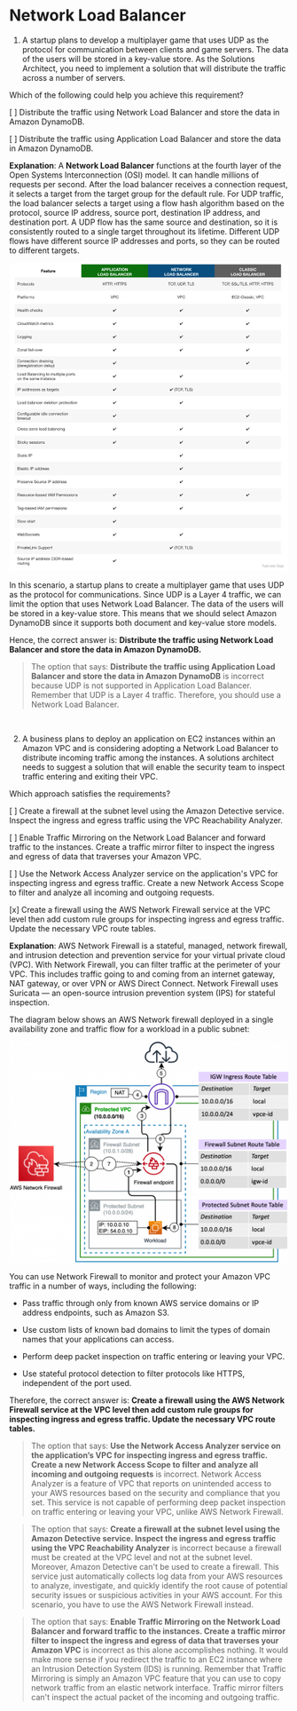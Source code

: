 # Network Load Balancer

1. A startup plans to develop a multiplayer game that uses UDP as the protocol for communication between clients and game servers. The data of the users will be stored in a key-value store. As the Solutions Architect, you need to implement a solution that will distribute the traffic across a number of servers.

Which of the following could help you achieve this requirement?

[ ] Distribute the traffic using Network Load Balancer and store the data in Amazon DynamoDB.

[ ] Distribute the traffic using Application Load Balancer and store the data in Amazon DynamoDB.

**Explanation**: A **Network Load Balancer** functions at the fourth layer of the Open Systems Interconnection (OSI) model. It can handle millions of requests per second. After the load balancer receives a connection request, it selects a target from the target group for the default rule. For UDP traffic, the load balancer selects a target using a flow hash algorithm based on the protocol, source IP address, source port, destination IP address, and destination port. A UDP flow has the same source and destination, so it is consistently routed to a single target throughout its lifetime. Different UDP flows have different source IP addresses and ports, so they can be routed to different targets.

![Fig. 1 Elastic Load Balancer Comparisons](../../../../img/virtual-private-cloud/elastic-load-balancer/network-load-balancer/fig03.png)

In this scenario, a startup plans to create a multiplayer game that uses UDP as the protocol for communications. Since UDP is a Layer 4 traffic, we can limit the option that uses Network Load Balancer. The data of the users will be stored in a key-value store. This means that we should select Amazon DynamoDB since it supports both document and key-value store models.

Hence, the correct answer is: **Distribute the traffic using Network Load Balancer and store the data in Amazon DynamoDB.**

> The option that says: **Distribute the traffic using Application Load Balancer and store the data in Amazon DynamoDB** is incorrect because UDP is not supported in Application Load Balancer. Remember that UDP is a Layer 4 traffic. Therefore, you should use a Network Load Balancer.

<br />

2. A business plans to deploy an application on EC2 instances within an Amazon VPC and is considering adopting a Network Load Balancer to distribute incoming traffic among the instances. A solutions architect needs to suggest a solution that will enable the security team to inspect traffic entering and exiting their VPC.

Which approach satisfies the requirements?

[ ] Create a firewall at the subnet level using the Amazon Detective service. Inspect the ingress and egress traffic using the VPC Reachability Analyzer.

[ ] Enable Traffic Mirroring on the Network Load Balancer and forward traffic to the instances. Create a traffic mirror filter to inspect the ingress and egress of data that traverses your Amazon VPC.

[ ] Use the Network Access Analyzer service on the application's VPC for inspecting ingress and egress traffic. Create a new Network Access Scope to filter and analyze all incoming and outgoing requests.

[x] Create a firewall using the AWS Network Firewall service at the VPC level then add custom rule groups for inspecting ingress and egress traffic. Update the necessary VPC route tables.

**Explanation**: AWS Network Firewall is a stateful, managed, network firewall, and intrusion detection and prevention service for your virtual private cloud (VPC). With Network Firewall, you can filter traffic at the perimeter of your VPC. This includes traffic going to and coming from an internet gateway, NAT gateway, or over VPN or AWS Direct Connect. Network Firewall uses Suricata — an open-source intrusion prevention system (IPS) for stateful inspection.

The diagram below shows an AWS Network firewall deployed in a single availability zone and traffic flow for a workload in a public subnet:

![Fig. 1 AWS Network Firewall](../../../../img/virtual-private-cloud/elastic-load-balancer/network-load-balancer/fig04.jpeg)

You can use Network Firewall to monitor and protect your Amazon VPC traffic in a number of ways, including the following:

* Pass traffic through only from known AWS service domains or IP address endpoints, such as Amazon S3.

* Use custom lists of known bad domains to limit the types of domain names that your applications can access.

* Perform deep packet inspection on traffic entering or leaving your VPC.

* Use stateful protocol detection to filter protocols like HTTPS, independent of the port used.

Therefore, the correct answer is: **Create a firewall using the AWS Network Firewall service at the VPC level then add custom rule groups for inspecting ingress and egress traffic. Update the necessary VPC route tables.**

> The option that says: **Use the Network Access Analyzer service on the application’s VPC for inspecting ingress and egress traffic. Create a new Network Access Scope to filter and analyze all incoming and outgoing requests** is incorrect. Network Access Analyzer is a feature of VPC that reports on unintended access to your AWS resources based on the security and compliance that you set. This service is not capable of performing deep packet inspection on traffic entering or leaving your VPC, unlike AWS Network Firewall.

> The option that says: **Create a firewall at the subnet level using the Amazon Detective service. Inspect the ingress and egress traffic using the VPC Reachability Analyzer** is incorrect because a firewall must be created at the VPC level and not at the subnet level. Moreover, Amazon Detective can't be used to create a firewall. This service just automatically collects log data from your AWS resources to analyze, investigate, and quickly identify the root cause of potential security issues or suspicious activities in your AWS account. For this scenario, you have to use the AWS Network Firewall instead.

> The option that says: **Enable Traffic Mirroring on the Network Load Balancer and forward traffic to the instances. Create a traffic mirror filter to inspect the ingress and egress of data that traverses your Amazon VPC** is incorrect as this alone accomplishes nothing. It would make more sense if you redirect the traffic to an EC2 instance where an Intrusion Detection System (IDS) is running. Remember that Traffic Mirroring is simply an Amazon VPC feature that you can use to copy network traffic from an elastic network interface. Traffic mirror filters can't inspect the actual packet of the incoming and outgoing traffic.

<br />
